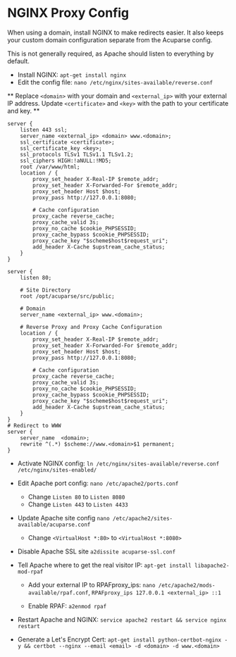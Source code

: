 # NGINX Proxy Config

When using a domain, install NGINX to make redirects easier. It also keeps your custom domain configuration separate from the Acuparse config.

This is not generally required, as Apache should listen to everything by default.

* Install NGINX: `apt-get install nginx`
* Edit the config file: `nano /etc/nginx/sites-available/reverse.conf`

** Replace `<domain>` with your domain and `<external_ip>` with your external IP address. Update `<certificate>` and `<key>` with the path to your certificate and key. **

```
server {
    listen 443 ssl;
    server_name <external_ip> <domain> www.<domain>;
    ssl_certificate <certificate>;
    ssl_certificate_key <key>;
    ssl_protocols TLSv1 TLSv1.1 TLSv1.2;
    ssl_ciphers HIGH:!aNULL:!MD5;
    root /var/www/html;
    location / {
        proxy_set_header X-Real-IP $remote_addr;
        proxy_set_header X-Forwarded-For $remote_addr;
        proxy_set_header Host $host;
        proxy_pass http://127.0.0.1:8080;

        # Cache configuration
        proxy_cache reverse_cache;
        proxy_cache_valid 3s;
        proxy_no_cache $cookie_PHPSESSID;
        proxy_cache_bypass $cookie_PHPSESSID;
        proxy_cache_key "$scheme$host$request_uri";
        add_header X-Cache $upstream_cache_status;
    }
}

server {
    listen 80;

    # Site Directory
    root /opt/acuparse/src/public;

    # Domain
    server_name <external_ip> www.<domain>;

    # Reverse Proxy and Proxy Cache Configuration
    location / {
        proxy_set_header X-Real-IP $remote_addr;
        proxy_set_header X-Forwarded-For $remote_addr;
        proxy_set_header Host $host;
        proxy_pass http://127.0.0.1:8080;

        # Cache configuration
        proxy_cache reverse_cache;
        proxy_cache_valid 3s;
        proxy_no_cache $cookie_PHPSESSID;
        proxy_cache_bypass $cookie_PHPSESSID;
        proxy_cache_key "$scheme$host$request_uri";
        add_header X-Cache $upstream_cache_status;
    }
}
# Redirect to WWW
server {
    server_name  <domain>;
    rewrite ^(.*) $scheme://www.<domain>$1 permanent;
}
```

* Activate NGINX config: `ln /etc/nginx/sites-available/reverse.conf /etc/nginx/sites-enabled/`

* Edit Apache port config: `nano /etc/apache2/ports.conf`
    * Change `Listen 80` to `Listen 8080`
    * Change `Listen 443` to `Listen 4433`
    
* Update Apache site config `nano /etc/apache2/sites-available/acuparse.conf`
    * Change `<VirtualHost *:80>` to `<VirtualHost *:8080>`

* Disable Apache SSL site `a2dissite acuparse-ssl.conf`
    
* Tell Apache where to get the real visitor IP: `apt-get install libapache2-mod-rpaf`

    * Add your external IP to RPAFproxy_ips:
        `nano /etc/apache2/mods-available/rpaf.conf`, `RPAFproxy_ips 127.0.0.1 <external_ip> ::1`

     * Enable RPAF: `a2enmod rpaf`

* Restart Apache and NGINX: `service apache2 restart && service nginx restart`

* Generate a Let's Encrypt Cert: `apt-get install python-certbot-nginx -y && certbot --nginx --email <email> -d <domain> -d www.<domain>`
